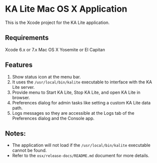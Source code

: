 KA Lite Mac OS X Application
============================

This is the Xcode project for the KA Lite application.


## Requirements

Xcode 6.x or 7.x
Mac OS X Yosemite or El Capitan


## Features

1. Show status icon at the menu bar.
1. It uses the `/usr/local/bin/kalite` executable to interface with the KA Lite server.
1. Provide menu to Start KA Lite, Stop KA Lite, and open KA Lite in browser.
1. Preferences dialog for admin tasks like setting a custom KA Lite data path.
1. Logs messages so they are accessible at the Logs tab of the Preferences dialog and the Console app.


## Notes:

* The application will not load if the `/usr/local/bin/kalite` executable cannot be found.
* Refer to the `osx/release-docs/README.md` document for more details.
